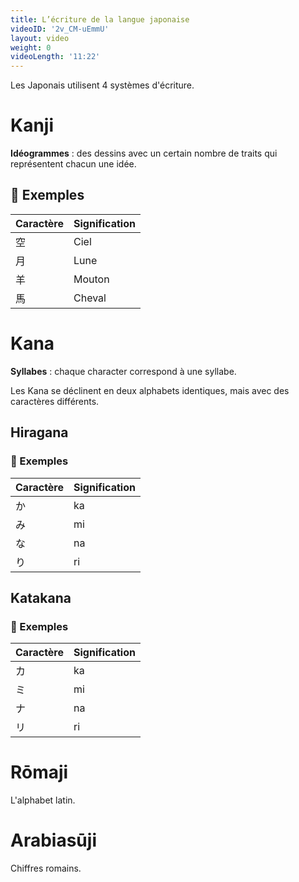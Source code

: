 ```yaml
---
title: L’écriture de la langue japonaise
videoID: '2v_CM-uEmmU'
layout: video
weight: 0
videoLength: '11:22'
---
```


Les Japonais utilisent 4 systèmes d'écriture.

# Kanji

**Idéogrammes** : des dessins avec un certain nombre de traits qui représentent chacun une idée.

## 🙇 Exemples

| Caractère | Signification |
| --------- | ------------- |
| 空        | Ciel          |
| 月        | Lune          |
| 羊        | Mouton        |
| 馬        | Cheval        |

# Kana

**Syllabes** : chaque character correspond à une syllabe.

Les Kana se déclinent en deux alphabets identiques, mais avec des caractères différents.

## Hiragana

### 🙇 Exemples

| Caractère | Signification |
| --------- | ------------- |
| か        | ka            |
| み        | mi            |
| な        | na            |
| り        | ri            |

## Katakana

### 🙇 Exemples

| Caractère | Signification |
| --------- | ------------- |
| カ        | ka            |
| ミ        | mi            |
| ナ        | na            |
| リ        | ri            |

# Rōmaji

L'alphabet latin.

# Arabiasūji

Chiffres romains.
